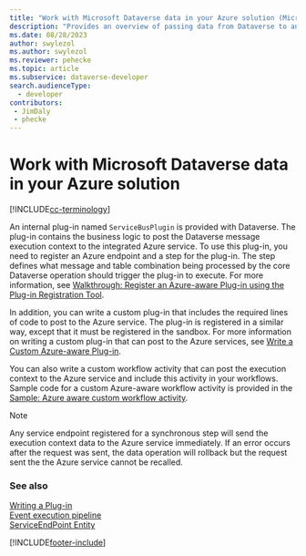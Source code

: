 ```yaml
---
title: "Work with Microsoft Dataverse data in your Azure solution (Microsoft Dataverse) | Microsoft Docs"
description: "Provides an overview of passing data from Dataverse to an Azure cloud hosted solution."
ms.date: 08/28/2023
author: swylezol
ms.author: swylezol
ms.reviewer: pehecke
ms.topic: article
ms.subservice: dataverse-developer
search.audienceType: 
  - developer
contributors:
 - JimDaly
 - phecke
---
```


# Work with Microsoft Dataverse data in your Azure solution

[!INCLUDE[cc-terminology](includes/cc-terminology.md)]

An internal plug-in named `ServiceBusPlugin` is provided with Dataverse. The plug-in contains the business logic to post the Dataverse message execution context to the integrated Azure service. To use this plug-in, you need to register an Azure endpoint and a step for the plug-in. The step defines what message and table combination being processed by the core Dataverse operation should trigger the plug-in to execute. For more information, see [Walkthrough: Register an Azure-aware Plug-in using the Plug-in Registration Tool](walkthrough-register-azure-aware-plug-in-using-plug-in-registration-tool.md).  
  
In addition, you can write a custom plug-in that includes the required lines of code to post to the Azure service. The plug-in is registered in a similar way, except that it must be registered in the sandbox. For more information on writing a custom plug-in that can post to the Azure services, see [Write a Custom Azure-aware Plug-in](write-custom-azure-aware-plugin.md).  
  
You can also write a custom workflow activity that can post the execution context to the Azure service and include this activity in your workflows. Sample code for a custom Azure-aware workflow activity is provided in the [Sample: Azure aware custom workflow activity](org-service/samples/azure-aware-custom-workflow-activity.md).

> [!NOTE]
> Any service endpoint registered for a synchronous step will send the execution context data to the Azure service immediately. If an error occurs after the request was sent, the data operation will rollback but the request sent the the Azure service cannot be recalled.


  
### See also

[Writing a Plug-in](write-plug-in.md)<br/>
[Event execution pipeline](event-framework.md#event-execution-pipeline)<br/> 
[ServiceEndPoint Entity](reference/entities/serviceendpoint.md)<br/>


[!INCLUDE[footer-include](../../includes/footer-banner.md)]
